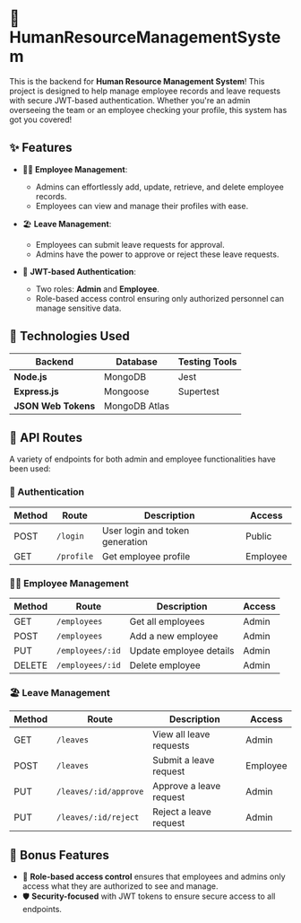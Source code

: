 # 📂 HumanResourceManagementSystem

This is the backend for **Human Resource Management System**! This project is designed to help manage employee records and leave requests with secure JWT-based authentication. Whether you're an admin overseeing the team or an employee checking your profile, this system has got you covered!

## ✨ Features

- 🧑‍💼 **Employee Management**:
  - Admins can effortlessly add, update, retrieve, and delete employee records.
  - Employees can view and manage their profiles with ease.
  
- 🏖️ **Leave Management**:
  - Employees can submit leave requests for approval.
  - Admins have the power to approve or reject these leave requests.

- 🔐 **JWT-based Authentication**:
  - Two roles: **Admin** and **Employee**.
  - Role-based access control ensuring only authorized personnel can manage sensitive data.

## 🚀 Technologies Used

| Backend             | Database     | Testing Tools |
| ------------------- | ------------ | ------------- |
| **Node.js**         | MongoDB      | Jest          |
| **Express.js**      | Mongoose     | Supertest     |
| **JSON Web Tokens** | MongoDB Atlas|               |

## 🔄 API Routes

A variety of endpoints for both admin and employee functionalities have been used:

### 🔐 Authentication
| Method | Route    | Description                     | Access  |
| ------ | -------- | ------------------------------- | ------- |
| POST   | `/login` | User login and token generation | Public  |
| GET    | `/profile` | Get employee profile          | Employee|

### 🧑‍💼 Employee Management
| Method | Route              | Description                    | Access |
| ------ | ------------------ | ------------------------------ | ------ |
| GET    | `/employees`       | Get all employees              | Admin  |
| POST   | `/employees`       | Add a new employee             | Admin  |
| PUT    | `/employees/:id`   | Update employee details        | Admin  |
| DELETE | `/employees/:id`   | Delete employee                | Admin  |

### 🏖️ Leave Management
| Method | Route                      | Description                   | Access   |
| ------ | -------------------------- | ----------------------------- | -------- |
| GET    | `/leaves`                  | View all leave requests       | Admin    |
| POST   | `/leaves`                  | Submit a leave request        | Employee |
| PUT    | `/leaves/:id/approve`      | Approve a leave request       | Admin    |
| PUT    | `/leaves/:id/reject`       | Reject a leave request        | Admin    |

## 🎯 Bonus Features

- 👤 **Role-based access control** ensures that employees and admins only access what they are authorized to see and manage.
- 🛡️ **Security-focused** with JWT tokens to ensure secure access to all endpoints.
